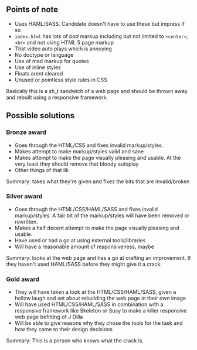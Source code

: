 ## Points of note

* Uses HAML/SASS. Candidate doesn't have to use these but impress if so
* `index.html` has lots of _bad_ markup including but not limited to `<center>`, `<br>` and not using HTML 5 page markup
* That video auto plays which is annoying
* No doctype or language
* Use of mad markup for quotes
* Use of inline styles
* Floats arent cleared
* Unused or pointless style rules in CSS

Basically this is a sh_t sandwich of a web page and should be thrown away and rebuilt using a responsive framework.

## Possible solutions

### Bronze award

* Goes through the HTML/CSS and fixes invalid markup/styles.
* Makes attempt to make markup/styles valid and sane
* Makes attempt to make the page visually pleasing and usable. At the very least they should remove that bloody autoplay
* Other things of that ilk

Summary: takes what they're given and fixes the bits that are invalid/broken

### Silver award

* Goes through the HTML/CSS/HAML/SASS and fixes invalid markup/styles. A fair bit of the markup/styles will have been removed or rewritten.
* Makes a half decent attempt to make the page visually pleasing and usable.
* Have used or had a go at using external tools/libraries
* Will have a reasonable amount of responsiveness, maybe

Summary: looks at the web page and has a go at crafting an improvement. If they haven't used HAML/SASS before they might give it a crack.

### Gold award

* They will have taken a look at the HTML/CSS/HAML/SASS, given a hollow laugh and set about rebuilding the web page in their own image
* Will have used HTML/CSS/HAML/SASS in combination with a responsive framework like Skeleton or Susy to make a killer responsive web page befitting of J Dilla
* Will be able to give reasons why they chose the tools for the task and how they came to their design decisions

Summary: This is a person who knows what the crack is.
